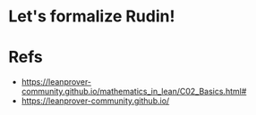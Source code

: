 # Let's formalize Rudin!

# Refs

- https://leanprover-community.github.io/mathematics_in_lean/C02_Basics.html#
- https://leanprover-community.github.io/